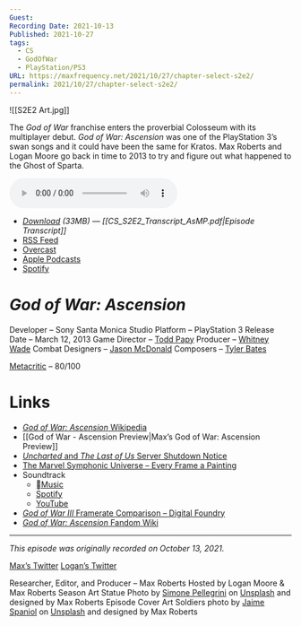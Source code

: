 ```yaml
---
Guest: 
Recording Date: 2021-10-13
Published: 2021-10-27
tags:
  - CS
  - GodOfWar
  - PlayStation/PS3
URL: https://maxfrequency.net/2021/10/27/chapter-select-s2e2/
permalink: 2021/10/27/chapter-select-s2e2/
---
```

![[S2E2 Art.jpg]]

The *God of War* franchise enters the proverbial Colosseum with its multiplayer debut. *God of War: Ascension* was one of the PlayStation 3’s swan songs and it could have been the same for Kratos. Max Roberts and Logan Moore go back in time to 2013 to try and figure out what happened to the Ghost of Sparta.

<audio controls>
  <source src="https://traffic.libsyn.com/chapterselectpod/CS_S2E2_Final.mp3">
</audio>

- *[Download](https://traffic.libsyn.com/chapterselectpod/CS_S2E2_Final.mp3) (33MB)  — [[CS_S2E2_Transcript_AsMP.pdf|Episode Transcript]]*
- [RSS Feed](https://chapterselectpod.libsyn.com/rss)
- [Overcast](https://overcast.fm/itunes1568777352/chapter-select)
- [Apple Podcasts](https://podcasts.apple.com/us/podcast/chapter-select/id1568777352)
- [Spotify](https://open.spotify.com/show/4f1TLZXbwtSX7uHROe9KlS)
# *God of War: Ascension*

Developer – Sony Santa Monica Studio
Platform – PlayStation 3
Release Date – March 12, 2013
Game Director – [Todd Papy](https://www.mobygames.com/developer/sheet/view/developerId,105409/)
Producer – [Whitney Wade](https://www.mobygames.com/developer/sheet/view/developerId,181466/)
Combat Designers – [Jason McDonald](https://www.mobygames.com/developer/sheet/view/developerId,4707/)
Composers – [Tyler Bates](https://en.wikipedia.org/wiki/Tyler_Bates)

[Metacritic](https://www.metacritic.com/game/playstation-3/god-of-war-ascension) – 80/100
# Links

- [*God of War: Ascension* Wikipedia](https://en.wikipedia.org/wiki/God_of_War:_Ascension)
- [[God of War - Ascension Preview|Max’s God of War: Ascension Preview]]
- [*Uncharted* and *The Last of Us* Server Shutdown Notice](https://www.naughtydog.com/blog/uncharted_the_last_of_us_multiplayer_ps3_offline_september_3_2019)
- [The Marvel Symphonic Universe – Every Frame a Painting](https://youtu.be/7vfqkvwW2fs)
- Soundtrack
	- [Music](https://music.apple.com/us/album/god-of-war-ascension-original-soundtrack/1553244230)
	- [Spotify](https://open.spotify.com/album/5HbN8AlVNXadPJglFJI8EC)
	- [YouTube](https://www.youtube.com/playlist?list=OLAK5uy_kzINe0rviiOfK8Pc2VUjacVS_qAguyWJU)
- [*God of War III* Framerate Comparison – Digital Foundry](https://youtu.be/pXHr0Se-cto)
- [*God of War: Ascension* Fandom Wiki](https://godofwar.fandom.com/wiki/God_of_War:_Ascension#Prologue)

---
*This episode was originally recorded on October 13, 2021.*

[Max’s Twitter](https://www.twitter.com/maxroberts143)
[Logan’s Twitter](https://www.twitter.com/mooreman12)

Researcher, Editor, and Producer – Max Roberts
Hosted by Logan Moore & Max Roberts
Season Art Statue Photo by [Simone Pellegrini](https://unsplash.com/@mazerone) on [Unsplash](https://unsplash.com/photos/L3QG_OBluT0) and designed by Max Roberts
Episode Cover Art Soldiers photo by [Jaime Spaniol](https://unsplash.com/@jaimespaniol) on [Unsplash](https://unsplash.com/photos/-L0N74GWsq8) and designed by Max Roberts